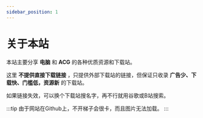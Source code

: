 ```yaml
---
sidebar_position: 1
---
```


# 关于本站

本站主要分享 **电脑** 和 **ACG** 的各种优质资源和下载站。

这里 **不提供直接下载链接** ，只提供外部下载站的链接，但保证只收录 **广告少、下载快、门槛低，资源新** 的下载站。

如果链接失效，可以换个下载站搜名字，再不行就用谷歌或B站搜索。

:::tip
由于网站在Github上，不开梯子会很卡，而且图片无法加载。
:::